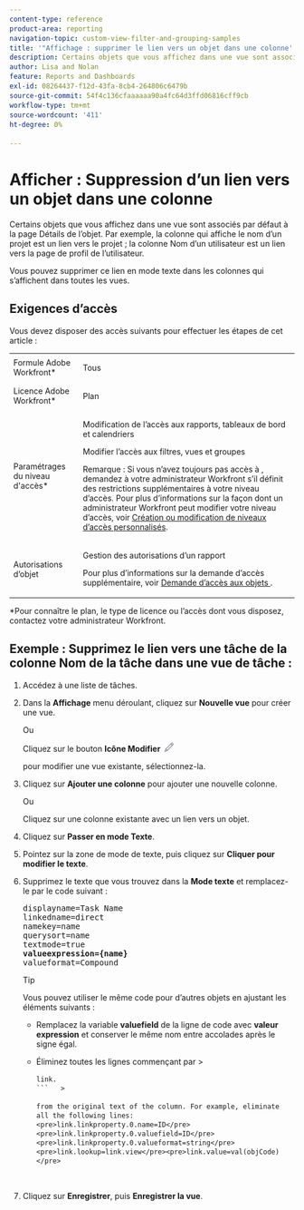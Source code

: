 ```yaml
---
content-type: reference
product-area: reporting
navigation-topic: custom-view-filter-and-grouping-samples
title: '"Affichage : supprimer le lien vers un objet dans une colonne'
description: Certains objets que vous affichez dans une vue sont associés par défaut à la page Détails de l’objet. Par exemple, la colonne qui affiche le nom d’un projet est un lien vers le projet ; la colonne Nom d’un utilisateur est un lien vers la page de profil de l’utilisateur.
author: Lisa and Nolan
feature: Reports and Dashboards
exl-id: 08264437-f12d-43fa-8cb4-264806c6479b
source-git-commit: 54f4c136cfaaaaaa90a4fc64d3ffd06816cff9cb
workflow-type: tm+mt
source-wordcount: '411'
ht-degree: 0%

---
```


# Afficher : Suppression d’un lien vers un objet dans une colonne

Certains objets que vous affichez dans une vue sont associés par défaut à la page Détails de l’objet. Par exemple, la colonne qui affiche le nom d’un projet est un lien vers le projet ; la colonne Nom d’un utilisateur est un lien vers la page de profil de l’utilisateur.

Vous pouvez supprimer ce lien en mode texte dans les colonnes qui s’affichent dans toutes les vues.

## Exigences d’accès

Vous devez disposer des accès suivants pour effectuer les étapes de cet article :

<table style="table-layout:auto"> 
 <col> 
 <col> 
 <tbody> 
  <tr> 
   <td role="rowheader">Formule Adobe Workfront*</td> 
   <td> <p>Tous</p> </td> 
  </tr> 
  <tr> 
   <td role="rowheader">Licence Adobe Workfront*</td> 
   <td> <p>Plan </p> </td> 
  </tr> 
  <tr> 
   <td role="rowheader">Paramétrages du niveau d'accès*</td> 
   <td> <p>Modification de l’accès aux rapports, tableaux de bord et calendriers</p> <p>Modifier l’accès aux filtres, vues et groupes</p> <p>Remarque : Si vous n’avez toujours pas accès à , demandez à votre administrateur Workfront s’il définit des restrictions supplémentaires à votre niveau d’accès. Pour plus d’informations sur la façon dont un administrateur Workfront peut modifier votre niveau d’accès, voir <a href="../../../administration-and-setup/add-users/configure-and-grant-access/create-modify-access-levels.md" class="MCXref xref">Création ou modification de niveaux d’accès personnalisés</a>.</p> </td> 
  </tr> 
  <tr> 
   <td role="rowheader">Autorisations d’objet</td> 
   <td> <p>Gestion des autorisations d’un rapport</p> <p>Pour plus d’informations sur la demande d’accès supplémentaire, voir <a href="../../../workfront-basics/grant-and-request-access-to-objects/request-access.md" class="MCXref xref">Demande d’accès aux objets </a>.</p> </td> 
  </tr> 
 </tbody> 
</table>

&#42;Pour connaître le plan, le type de licence ou l’accès dont vous disposez, contactez votre administrateur Workfront.

## Exemple : Supprimez le lien vers une tâche de la colonne Nom de la tâche dans une vue de tâche :

1. Accédez à une liste de tâches.
1. Dans la **Affichage** menu déroulant, cliquez sur **Nouvelle vue** pour créer une vue.

   Ou

   Cliquez sur le bouton **Icône Modifier** ![](assets/edit-icon.png)

   pour modifier une vue existante, sélectionnez-la.

1. Cliquez sur **Ajouter une colonne** pour ajouter une nouvelle colonne.

   Ou

   Cliquez sur une colonne existante avec un lien vers un objet.

1. Cliquez sur **Passer en mode Texte**.
1. Pointez sur la zone de mode de texte, puis cliquez sur **Cliquer pour modifier le texte**.
1. Supprimez le texte que vous trouvez dans la **Mode texte** et remplacez-le par le code suivant :

   <pre>displayname=Task Name<br>linkedname=direct<br>namekey=name<br>querysort=name<br>textmode=true<br><strong>valueexpression={name}</strong><br>valueformat=Compound</pre>

   >[!TIP]
   >
   >Vous pouvez utiliser le même code pour d’autres objets en ajustant les éléments suivants :
   >
   >   
   >   
   >   * Remplacez la variable **valuefield** de la ligne de code avec **valeur expression** et conserver le même nom entre accolades après le signe égal.
   >   
   >   
   >
   >   
   >   
   >   * Éliminez toutes les lignes commençant par >
   >   
   >     ```>   
   >     link.
   >     ```   >   
   >   
   >     from the original text of the column. For example, eliminate all the following lines:
   >     <pre>link.linkproperty.0.name=ID</pre><pre>link.linkproperty.0.valuefield=ID</pre><pre>link.linkproperty.0.valueformat=string</pre><pre>link.lookup=link.view</pre><pre>link.value=val(objCode)</pre>
   >   
   >   
   >



1. Cliquez sur **Enregistrer**, puis **Enregistrer la vue**.
